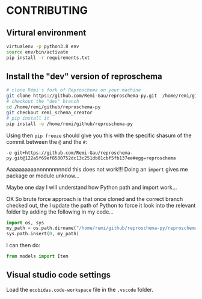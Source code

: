 # CONTRIBUTING

## Virtural environment

```bash
virtualenv -p python3.8 env
source env/bin/activate
pip install -r requirements.txt
```

## Install the "dev" version of reproschema

```bash
# clone Rémi's fork of Reproschema on your machine
git clone https://github.com/Remi-Gau/reproschema-py.git  /home/remi/github
# checkout the "dev" branch
cd /home/remi/github/reproschema-py
git checkout remi_schema_creator
# pip install it
pip install -e /home/remi/github/reproschema-py
```

Using then `pip freeze` should give you this with the specific shasum of the
commit between the `@` and the `#`:

```
-e git+https://github.com/Remi-Gau/reproschema-py.git@122a5f69ef8580752dc13c251db81cbf5fb137ee#egg=reproschema
```

Aaaaaaaaaannnnnnnnndd this does not work!!! Doing an `import` gives me package
or module unknow...

Maybe one day I will understand how Python path and import work...

OK So brute force approach is that once cloned and the correct branch checked
out, the I update the path of Python to force it look into the relevant folder
by adding the following in my code...

```python
import os, sys 
my_path = os.path.dirname("/home/remi/github/reproschema-py/reproschema/models/")
sys.path.insert(0, my_path)
```

I can then do:
```python
from models import Item
```



## Visual studio code settings

Load the `ecobidas.code-workspace` file in the `.vscode` folder.

